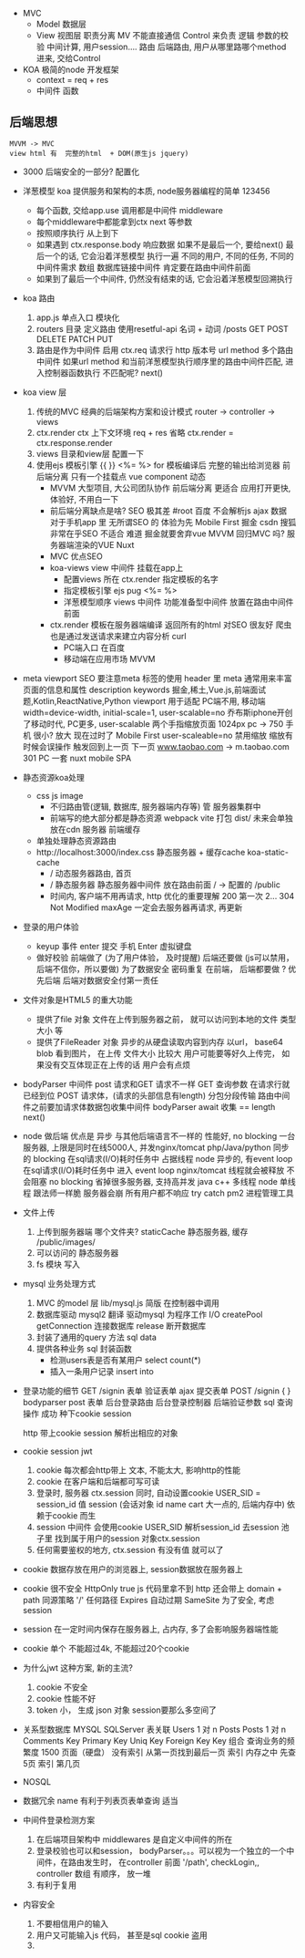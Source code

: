 - MVC
    - Model  数据层
    - View 视图层
    职责分离  MV 不能直接通信 
    Control 来负责 逻辑 参数的校验  中间计算, 用户session....
    路由  后端路由, 用户从哪里路哪个method 进来, 交给Control 
- KOA
    极简的node 开发框架
    - context = req + res
    - 中间件
        函数

## 后端思想
    MVVM -> MVC
    view html 有  完整的html  + DOM(原生js jquery)
- 3000
    后端安全的一部分? 
    配置化

- 洋葱模型
    koa 提供服务和架构的本质, node服务器编程的简单
    123456
    - 每个函数, 交给app.use 调用都是中间件 middleware
    - 每个middleware中都能拿到ctx next 等参数
    - 按照顺序执行 从上到下
    - 如果遇到 ctx.response.body 响应数据
        如果不是最后一个, 要给next()
        最后一个的话, 它会沿着洋葱模型 执行一遍
        不同的用户, 不同的任务, 不同的中间件需求
        数组  数据库链接中间件 肯定要在路由中间件前面
    - 如果到了最后一个中间件, 仍然没有结束的话, 它会沿着洋葱模型回溯执行

- koa 路由
    1. app.js 单点入口  模块化
    2. routers 目录 定义路由
        使用resetful-api  名词 + 动词
        /posts  GET POST  DELETE PATCH PUT
    3. 路由是作为中间件 启用
        ctx.req  请求行 http 版本号 url method
        多个路由中间件
        如果url method 和当前洋葱模型执行顺序里的路由中间件匹配, 进入控制器函数执行
        不匹配呢? next()

- koa view 层
    1. 传统的MVC
        经典的后端架构方案和设计模式
        router -> controller -> views 
    2. ctx.render
        ctx 上下文环境 req + res
        省略
        ctx.render = ctx.response.render
    3. views 目录和view层
        配置一下
    4. 使用ejs 模板引擎
        {{ }}
        <%= %>
        for
        模板编译后 完整的输出给浏览器
        前后端分离 只有一个挂载点 vue
        component 动态
        - MVVM 大型项目, 大公司团队协作
            前后端分离 更适合 应用打开更快, 体验好,   不用白一下 
        - 前后端分离缺点是啥?
            SEO 极其差  #root   百度 不会解析js ajax 数据 
            对于手机app 里 无所谓SEO 的 体验为先 Mobile First
            掘金 csdn 搜狐 非常在乎SEO 不适合 
            难道 掘金就要舍弃vue MVVM 回归MVC 吗?
            服务器端渲染的VUE Nuxt 
        - MVC 优点SEO 
        - koa-views view 中间件 挂载在app上 
            - 配置views 所在
                ctx.render 指定模板的名字
            - 指定模板引擎  ejs pug
                <%= %>
            - 洋葱模型顺序 views 中间件 功能准备型中间件 放置在路由中间件前面
        - ctx.render
            模板在服务器端编译 返回所有的html 对SEO 很友好
                爬虫 也是通过发送请求来建立内容分析 curl
            - PC端入口 在百度
            - 移动端在应用市场 MVVM

- meta viewport
    SEO 要注意meta 标签的使用
    header 里 meta 通常用来丰富页面的信息和属性
    description
    keywords 掘金,稀土,Vue.js,前端面试题,Kotlin,ReactNative,Python
    viewport 用于适配 PC端不用, 
    移动端 width=device-width, initial-scale=1, user-scalable=no
    乔布斯iphone开创了移动时代, PC更多, user-scalable 两个手指缩放页面
    1024px  pc  -> 750  手机 很小? 放大
    现在过时了 Mobile First  user-scaleable=no 禁用缩放
    缩放有时候会误操作 触发回到上一页 下一页
    www.taobao.com -> m.taobao.com 301
    PC 一套 nuxt
    mobile SPA 

- 静态资源koa处理
    - css js image
        - 不归路由管(逻辑, 数据库, 服务器端内存等) 管 服务器集群中
        - 前端写的绝大部分都是静态资源 webpack vite 打包 dist/
            未来会单独放在cdn 服务器  前端缓存
    - 单独处理静态资源路由
    - http://localhost:3000/index.css
        静态服务器 + 缓存cache koa-static-cache
        - / 动态服务器路由, 首页
        - / 静态服务器   静态服务器中间件 放在路由前面
            / -> 配置的 /public 
        - 时间内, 客户端不用再请求, http 优化的重要理解
            200 第一次
            2... 304 Not Modified
            maxAge 一定会去服务器再请求,  再更新

        
- 登录的用户体验
  - keyup 事件 enter 提交 手机 Enter 虚拟键盘
  - 做好校验
      前端做了 (为了用户体验， 及时提醒) 后端还要做 (js可以禁用，后端不信你，所以要做) 为了数据安全
      密码重复 在前端， 后端都要做 ? 优先后端   后端对数据安全付第一责任

- 文件对象是HTML5 的重大功能
  - 提供了file 对象
    文件在上传到服务器之前， 就可以访问到本地的文件 类型 大小 等
  - 提供了FileReader 对象
    异步的从硬盘读取内容到内存  以url， base64 blob
    看到图片， 在上传
    文件大小 比较大 用户可能要等好久上传完， 如果没有交互体现正在上传的话
    用户会有点烦

- bodyParser 中间件
    post 请求和GET 请求不一样
    GET 查询参数 在请求行就已经到位
    POST 请求体，(请求的头部信息有length) 分包分段传输 路由中间件之前要加请求体数据包收集中间件
    bodyParser    await 收集 == length next()
    
- node 做后端
    优点是 异步 与其他后端语言不一样的 性能好, no blocking 
    一台服务器, 上限是同时在线5000人,  并发nginx/tomcat 
    php/Java/python 同步的 blocking 在sql请求(I/O)耗时任务中 占据线程
    node 异步的, 有event loop 在sql请求(I/O)耗时任务中 进入 event loop
    nginx/tomcat 线程就会被释放 不会阻塞 no blocking
    省掉很多服务器, 支持高并发
    java c++ 多线程
    node 单线程 跟法师一样脆 服务器会崩 所有用户都不响应 try catch
    pm2 进程管理工具

- 文件上传
    1. 上传到服务器端 
        哪个文件夹? staticCache 静态服务器, 缓存  /public/images/
    2. 可以访问的
        静态服务器 
    3. fs 模块 写入

- mysql 业务处理方式
    1. MVC 的model 层
        lib/mysql.js 简版
        在控制器中调用
    2. 数据库驱动   mysql2 翻译
        驱动mysql 为程序工作 I/O
        createPool
        getConnection 连接数据库
        release       断开数据库
    3. 封装了通用的query 方法 sql data
    4. 提供各种业务 sql 封装函数
        - 检测users表是否有某用户 select count(*)
        - 插入一条用户记录 insert into 
    
- 登录功能的细节
    GET /signin  表单
    验证表单
    ajax 提交表单 POST /signin { }
    bodyparser post 表单
    后台登录路由
    后台登录控制器
    后端验证参数
    sql 查询操作
    成功 种下cookie session 

    http 带上cookie session 解析出相应的对象

- cookie session  jwt
    1. cookie 每次都会http带上
        文本, 不能太大, 影响http的性能
    2. cookie 在客户端和后端都可写可读
    3. 登录时, 服务器 ctx.session 同时, 自动设置cookie 
        USER_SID = session_id 值
        session (会话对象 id name cart 大一点的, 后端内存中) 依赖于cookie 而生
    4. session 中间件 会使用cookie  USER_SID 解析session_id
        去session 池子里 找到属于用户的session 对象ctx.session
    5. 任何需要鉴权的地方, ctx.session 有没有值 就可以了

- cookie 数据存放在用户的浏览器上,  session数据放在服务器上
- cookie 很不安全 HttpOnly  true js 代码里拿不到 http 还会带上
    domain + path 同源策略 '/' 任何路径
    Expires 自动过期
    SameSite
    为了安全, 考虑session
- session 在一定时间内保存在服务器上,  占内存, 多了会影响服务器端性能
- cookie 单个 不能超过4k, 不能超过20个cookie

- 为什么jwt 这种方案,  新的主流?
    1. cookie 不安全
    2. cookie 性能不好
    3. token 小， 生成 json 对象 session要那么多空间了 
    
- 关系型数据库
    MYSQL SQLServer 表关联 
    Users 1 对 n Posts 
    Posts 1 对 n Comments
    Key  Primary Key  Uniq Key Foreign Key
    Key 组合  查询业务的频繁度
    1500 页面（硬盘）  没有索引   从第一页找到最后一页
    索引 内存之中 先查5页 索引   第几页
- NOSQL
- 数据冗余
name  有利于列表页表单查询  适当

- 中间件登录检测方案
    1. 在后端项目架构中  middlewares  是自定义中间件的所在
    2. 登录校验也可以和session， bodyParser。。。可以视为一个独立的一个中间件，在路由发生时， 在controller 前面
    '/path', checkLogin,, controller
        数组  有顺序， 放一堆
    3. 有利于复用

- 内容安全
    1. 不要相信用户的输入
    2. 用户又可能输入js  代码， 甚至是sql
        cookie 盗用
    3. <script> 删除  转义

- ctx.redirect 底层啥意思
    重定向
    301  Moved Permanently  永久重定向  http -> https
    浏览器有缓存
    jd.com 360buy.com(老用户)
    服务器端返回的响应头
    Status Code 301
    Location： www.jd.com
    302 Found
    资源临时移动到新的URI 上
    303 See  other
    将POST  请求重定向到GET请求，
    307  Temporary Redirect
    跟302差不多，307 状态码不允许浏览器原本为POST的请求重定向到GET请求上

- http编码
    对请求uri  进行编码
    中文一定会被编码  自动  ？name= 卢本伟